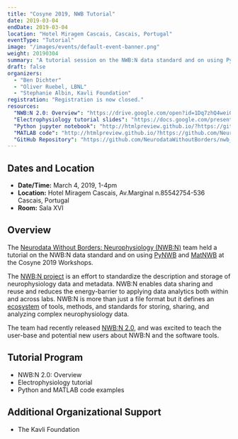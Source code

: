 ```yaml
---
title: "Cosyne 2019, NWB Tutorial"
date: 2019-03-04
endDate: 2019-03-04
location: "Hotel Miragem Cascais, Cascais, Portugal"
eventType: "Tutorial"
image: "/images/events/default-event-banner.png"
weight: 20190304
summary: "A tutorial session on the NWB:N data standard and on using PyNWB and MatNWB at the Computational and Systems Neuroscience (Cosyne) 2019 Workshops."
draft: false
organizers:
  - "Ben Dichter"
  - "Oliver Ruebel, LBNL"
  - "Stephanie Albin, Kavli Foundation"
registration: "Registration is now closed."
resources:
  "NWB:N 2.0: Overview": "https://drive.google.com/open?id=1Dq7zhQ4weiGv-3m6zD11ZrHQcObuddik"
  "Electrophysiology tutorial slides": "https://docs.google.com/presentation/d/1Q03wU6NzMTOwuWaZIANtldNT-8ZKeM0fk3b0mEI-JFc/edit?usp=sharing"
  "Python jupyter notebook": "http://htmlpreview.github.io/?https://github.com/NeurodataWithoutBorders/nwb_hackathons/blob/master/Cosyne_2019/cosyne_NWB_tutorial_2019_python.html"
  "MATLAB code": "http://htmlpreview.github.io/?https://github.com/NeurodataWithoutBorders/nwb_hackathons/blob/master/Cosyne_2019/cosyne_NWB_tutorial_2019_matlab.html"
  "GitHub Repository": "https://github.com/NeurodataWithoutBorders/nwb_hackathons/tree/master/Cosyne_2019"
---
```


## Dates and Location

- **Date/Time:** March 4, 2019, 1-4pm
- **Location:** Hotel Miragem Cascais, Av.Marginal n.8554 ​ 2754-536 Cascais, Portugal
- **Room:** Sala XVI

## Overview

The [Neurodata Without Borders: Neurophysiology (NWB:N)](https://neurodatawithoutborders.github.io/) team held a tutorial on the NWB:N data standard and on using [PyNWB](https://neurodatawithoutborders.github.io/pynwb) and [MatNWB](https://neurodatawithoutborders.github.io/matnwbemb) at the Cosyne 2019 Workshops.

The [NWB:N project](https://neurodatawithoutborders.github.io/) is an effort to standardize the description and storage of neurophysiology data and metadata. NWB:N enables data sharing and reuse and reduces the energy-barrier to applying data analytics both within and across labs. NWB:N is more than just a file format but it defines an [ecosystem](https://neurodatawithoutborders.github.io/overview) of tools, methods, and standards for storing, sharing, and analyzing complex neurophysiology data.

The team had recently released [NWB:N 2.0](https://neurodatawithoutborders.github.io/news), and was excited to teach the user-base and potential new users about NWB:N and the software tools.

## Tutorial Program

- NWB:N 2.0: Overview
- Electrophysiology tutorial
- Python and MATLAB code examples

## Additional Organizational Support

- The Kavli Foundation
